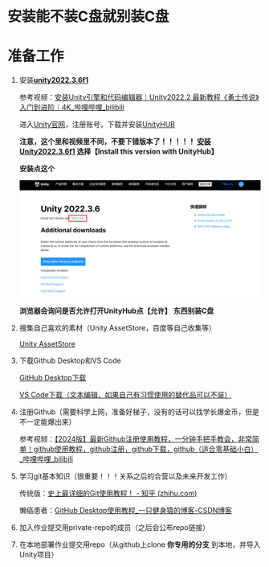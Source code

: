 # 安装能不装C盘就别装C盘
# 准备工作

1. 安装<u>**unity2022.3.6f1**</u>

   参考视频：[安装Unity引擎和代码编辑器｜Unity2022.2 最新教程《勇士传说》入门到进阶｜4K_哔哩哔哩_bilibili](https://www.bilibili.com/video/BV1mL411o77x/?spm_id_from=333.337.search-card.all.click&vd_source=0fd2ef88be43b335dec5c144c2a76158)

   进入[Unity官网](https://unity.cn/)，注册账号，下载并安装[UnityHUB](https://public-cdn.cloud.unitychina.cn/hub/prod/UnityHubSetup.exe)

   **注意，这个里和视频里不同，不要下错版本了！！！！！ [安装Unity2022.3.6f1](https://unity.cn/release-notes/full/2022/2022.3.6f1)  选择【Install this version with UnityHub】**

   **安装点这个**

   <img src="https://raw.githubusercontent.com/dfdyz/MyPicBed/picgo/Typora/202310201747181.png" style="zoom: 67%;" />

   **浏览器会询问是否允许打开UnityHub点【允许】**
   **东西别装C盘**

3. 搜集自己喜欢的素材（Unity AssetStore，百度等自己收集等）

   [Unity AssetStore](https://assetstore.unity.com/zh?category=2d%2Ftextures-materials\2d%2Fenvironments\2d%2Fcharacters&price=0-0&orderBy=1)

4. 下载Github Desktop和VS Code

   [GitHub Desktop下载](https://desktop.github.com/)

   [VS Code下载（文本编辑，如果自己有习惯使用的替代品可以不装）](https://code.visualstudio.com/)

5. 注册Github（需要科学上网，准备好梯子，没有的话可以找学长爆金币，但是不一定能爆出来）

   参考视频：[【2024版】最新Github注册使用教程，一分钟手把手教会，非常简单！github使用教程，github注册，github下载，github（适合零基础小白）_哔哩哔哩_bilibili](https://www.bilibili.com/video/BV1784y1d7df/?spm_id_from=333.337.search-card.all.click)

6. 学习git基本知识（很重要！！！关系之后的合营以及未来开发工作）

   传统版：[史上最详细的Git使用教程！ - 知乎 (zhihu.com)](https://zhuanlan.zhihu.com/p/610968187)

   懒癌患者：[GitHub Desktop使用教程_一只健身猿的博客-CSDN博客](https://blog.csdn.net/qqw666666/article/details/125652869)

7. 加入作业提交用private-repo的成员（之后会公布repo链接）

8. 在本地部署作业提交用repo（从github上clone **你专用的分支** 到本地，并导入Unity项目）
